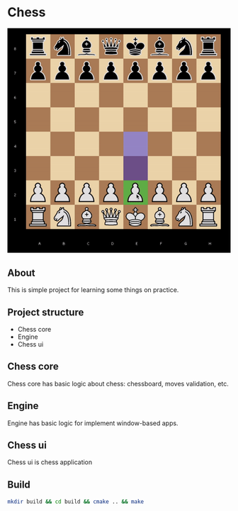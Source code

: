 # Chess
![](readme/game.gif)
## About
This is simple project for learning some things on practice.

## Project structure
- Chess core
- Engine
- Chess ui

## Chess core
Chess core has basic logic about chess: chessboard, moves validation, etc.

## Engine
Engine has basic logic for implement window-based apps.

## Chess ui
Chess ui is chess application

## Build
```bash
mkdir build && cd build && cmake .. && make
```